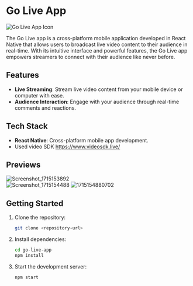 # Go Live App

![Go Live App Icon](https://image.flaticon.com/icons/png/512/1086/1086934.png)

The Go Live app is a cross-platform mobile application developed in React Native that allows users to broadcast live video content to their audience in real-time. With its intuitive interface and powerful features, the Go Live app empowers streamers to connect with their audience like never before.

## Features

- **Live Streaming**: Stream live video content from your mobile device or computer with ease.
- **Audience Interaction**: Engage with your audience through real-time comments and reactions.

## Tech Stack

- **React Native**: Cross-platform mobile app development.
- Used video SDK https://www.videosdk.live/


## Previews
![Screenshot_1715153892](https://github.com/Riser17/GoLiveApp/assets/91198103/373e7cf7-5e67-47de-bcd1-30382ef3f931)   
![Screenshot_1715154488](https://github.com/Riser17/GoLiveApp/assets/91198103/bd46479e-e5c0-4241-be4b-45e231bb8f81)
![1715154880702](https://github.com/Riser17/GoLiveApp/assets/91198103/7ca53941-cf01-466c-bdd4-29da174515cb)


## Getting Started

1. Clone the repository:

   ```bash
   git clone <repository-url>
   ```
2. Install dependencies:

   ```bash
   cd go-live-app
   npm install
   ```
3. Start the development server:
   
   ```bash
   npm start
   ```
